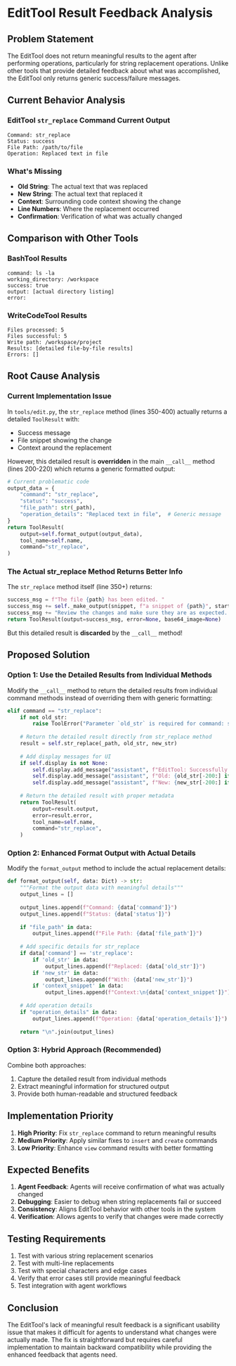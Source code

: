 # EditTool Result Feedback Analysis

## Problem Statement

The EditTool does not return meaningful results to the agent after performing operations, particularly for string replacement operations. Unlike other tools that provide detailed feedback about what was accomplished, the EditTool only returns generic success/failure messages.

## Current Behavior Analysis

### EditTool `str_replace` Command Current Output
```
Command: str_replace
Status: success
File Path: /path/to/file
Operation: Replaced text in file
```

### What's Missing
- **Old String**: The actual text that was replaced
- **New String**: The actual text that replaced it
- **Context**: Surrounding code context showing the change
- **Line Numbers**: Where the replacement occurred
- **Confirmation**: Verification of what was actually changed

## Comparison with Other Tools

### BashTool Results
```
command: ls -la
working_directory: /workspace
success: true
output: [actual directory listing]
error: 
```

### WriteCodeTool Results
```
Files processed: 5
Files successful: 5
Write path: /workspace/project
Results: [detailed file-by-file results]
Errors: []
```

## Root Cause Analysis

### Current Implementation Issue

In `tools/edit.py`, the `str_replace` method (lines 350-400) actually returns a detailed `ToolResult` with:
- Success message
- File snippet showing the change
- Context around the replacement

However, this detailed result is **overridden** in the main `__call__` method (lines 200-220) which returns a generic formatted output:

```python
# Current problematic code
output_data = {
    "command": "str_replace",
    "status": "success",
    "file_path": str(_path),
    "operation_details": "Replaced text in file",  # Generic message
}
return ToolResult(
    output=self.format_output(output_data),
    tool_name=self.name,
    command="str_replace",
)
```

### The Actual str_replace Method Returns Better Info

The `str_replace` method itself (line 350+) returns:
```python
success_msg = f"The file {path} has been edited. "
success_msg += self._make_output(snippet, f"a snippet of {path}", start_line + 1)
success_msg += "Review the changes and make sure they are as expected..."
return ToolResult(output=success_msg, error=None, base64_image=None)
```

But this detailed result is **discarded** by the `__call__` method!

## Proposed Solution

### Option 1: Use the Detailed Results from Individual Methods

Modify the `__call__` method to return the detailed results from individual command methods instead of overriding them with generic formatting:

```python
elif command == "str_replace":
    if not old_str:
        raise ToolError("Parameter `old_str` is required for command: str_replace")
    
    # Return the detailed result directly from str_replace method
    result = self.str_replace(_path, old_str, new_str)
    
    # Add display messages for UI
    if self.display is not None:
        self.display.add_message("assistant", f"EditTool: Successfully replaced text in {_path}")
        self.display.add_message("assistant", f"Old: {old_str[-200:] if len(old_str) > 200 else old_str}")
        self.display.add_message("assistant", f"New: {new_str[-200:] if new_str and len(new_str) > 200 else new_str}")
    
    # Return the detailed result with proper metadata
    return ToolResult(
        output=result.output,
        error=result.error,
        tool_name=self.name,
        command="str_replace",
    )
```

### Option 2: Enhanced Format Output with Actual Details

Modify the `format_output` method to include the actual replacement details:

```python
def format_output(self, data: Dict) -> str:
    """Format the output data with meaningful details"""
    output_lines = []
    
    output_lines.append(f"Command: {data['command']}")
    output_lines.append(f"Status: {data['status']}")
    
    if "file_path" in data:
        output_lines.append(f"File Path: {data['file_path']}")
    
    # Add specific details for str_replace
    if data['command'] == 'str_replace':
        if 'old_str' in data:
            output_lines.append(f"Replaced: {data['old_str']}")
        if 'new_str' in data:
            output_lines.append(f"With: {data['new_str']}")
        if 'context_snippet' in data:
            output_lines.append(f"Context:\n{data['context_snippet']}")
    
    # Add operation details
    if "operation_details" in data:
        output_lines.append(f"Operation: {data['operation_details']}")
    
    return "\n".join(output_lines)
```

### Option 3: Hybrid Approach (Recommended)

Combine both approaches:
1. Capture the detailed result from individual methods
2. Extract meaningful information for structured output
3. Provide both human-readable and structured feedback

## Implementation Priority

1. **High Priority**: Fix `str_replace` command to return meaningful results
2. **Medium Priority**: Apply similar fixes to `insert` and `create` commands
3. **Low Priority**: Enhance `view` command results with better formatting

## Expected Benefits

1. **Agent Feedback**: Agents will receive confirmation of what was actually changed
2. **Debugging**: Easier to debug when string replacements fail or succeed
3. **Consistency**: Aligns EditTool behavior with other tools in the system
4. **Verification**: Allows agents to verify that changes were made correctly

## Testing Requirements

1. Test with various string replacement scenarios
2. Test with multi-line replacements
3. Test with special characters and edge cases
4. Verify that error cases still provide meaningful feedback
5. Test integration with agent workflows

## Conclusion

The EditTool's lack of meaningful result feedback is a significant usability issue that makes it difficult for agents to understand what changes were actually made. The fix is straightforward but requires careful implementation to maintain backward compatibility while providing the enhanced feedback that agents need.
